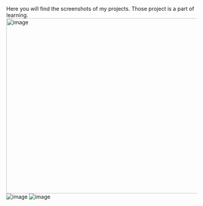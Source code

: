 Here you will find the screenshots of my projects. Those project is a part of learning.
<img width="712" height="464" alt="image" src="https://github.com/user-attachments/assets/8d2db0a9-3e0a-4749-a178-66cd7a534903" />
![image](https://github.com/user-attachments/assets/2ffce2bd-c632-4442-9530-b9bb7c883098)
![image](https://github.com/user-attachments/assets/6f84c1e1-eb6d-4b3f-8950-7d659332c019)



